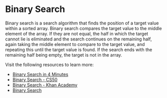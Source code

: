 # Binary Search

Binary search is a search algorithm that finds the position of a target value within a sorted array. Binary search compares the target value to the middle element of the array. If they are not equal, the half in which the target cannot lie is eliminated and the search continues on the remaining half, again taking the middle element to compare to the target value, and repeating this until the target value is found. If the search ends with the remaining half being empty, the target is not in the array.

Visit the following resources to learn more:

- [Binary Search in 4 Minutes](https://www.youtube.com/watch?v=fDKIpRe8GW4&feature=youtu.be)
- [Binary Search - CS50](https://www.youtube.com/watch?v=D5SrAga1pno)
- [Binary Search - Khan Academy](https://www.khanacademy.org/computing/computer-science/algorithms/binary-search/a/binary-search)
- [Binary Search](https://www.topcoder.com/thrive/articles/Binary%20Search)
